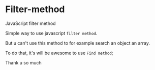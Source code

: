 # Filter-method
JavaScript filter method


Simple way to use javascript `filter method`.

But u can't use this method to for example search an object an array.

To do that, it's will be awesome to use `Find method`;


Thank u so much
